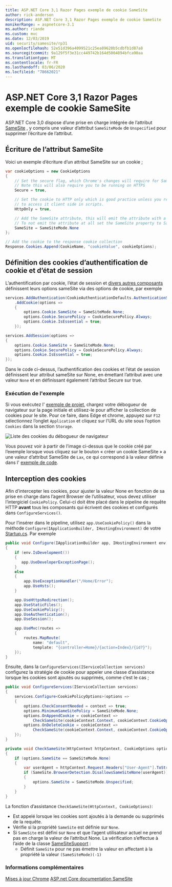 ```yaml
---
title: ASP.NET Core 3,1 Razor Pages exemple de cookie SameSite
author: rick-anderson
description: ASP.NET Core 3,1 Razor Pages exemple de cookie SameSite
monikerRange: = aspnetcore-3.1
ms.author: riande
ms.custom: mvc
ms.date: 12/03/2019
uid: security/samesite/rp31
ms.openlocfilehash: 52e51d396a4099521c25ea89620b5cdbfb1d87a8
ms.sourcegitcommit: 9a129f5f3e31cc449742b164d5004894bfca90aa
ms.translationtype: MT
ms.contentlocale: fr-FR
ms.lasthandoff: 03/06/2020
ms.locfileid: "78662021"
---
```

# <a name="aspnet-core-31-razor-pages-samesite-cookie-sample"></a>ASP.NET Core 3,1 Razor Pages exemple de cookie SameSite

ASP.NET Core 3,0 dispose d’une prise en charge intégrée de l’attribut [SameSite](https://www.owasp.org/index.php/SameSite) , y compris une valeur d’attribut `SameSiteMode` de `Unspecified` pour supprimer l’écriture de l’attribut.

## <a name="sampleCode"></a>Écriture de l’attribut SameSite

Voici un exemple d’écriture d’un attribut SameSite sur un cookie ;

```c#
var cookieOptions = new CookieOptions
{
    // Set the secure flag, which Chrome's changes will require for SameSite none.
    // Note this will also require you to be running on HTTPS
    Secure = true,

    // Set the cookie to HTTP only which is good practice unless you really do need
    // to access it client side in scripts.
    HttpOnly = true,

    // Add the SameSite attribute, this will emit the attribute with a value of none.
    // To not emit the attribute at all set the SameSite property to SameSiteMode.Unspecified.
    SameSite = SameSiteMode.None
};

// Add the cookie to the response cookie collection
Response.Cookies.Append(CookieName, "cookieValue", cookieOptions);
```

## <a name="setting-cookie-authentication-and-session-state-cookies"></a>Définition des cookies d’authentification de cookie et d’état de session

L’authentification par cookie, l’état de session et [divers autres composants](https://docs.microsoft.com/aspnet/core/security/samesite?view=aspnetcore-3.0) définissent leurs options sameSite via des options de cookie, par exemple

```c#
services.AddAuthentication(CookieAuthenticationDefaults.AuthenticationScheme)
    .AddCookie(options =>
    {
        options.Cookie.SameSite = SameSiteMode.None;
        options.Cookie.SecurePolicy = CookieSecurePolicy.Always;
        options.Cookie.IsEssential = true;
    });

services.AddSession(options =>
{
    options.Cookie.SameSite = SameSiteMode.None;
    options.Cookie.SecurePolicy = CookieSecurePolicy.Always;
    options.Cookie.IsEssential = true;
});
```

Dans le code ci-dessus, l’authentification des cookies et l’état de session définissent leur attribut sameSite sur None, en émettant l’attribut avec une valeur `None` et en définissant également l’attribut Secure sur true.

### <a name="run-the-sample"></a>Exécution de l'exemple

Si vous exécutez l' [exemple de projet](https://github.com/blowdart/AspNetSameSiteSamples/tree/master/AspNetCore31RazorPages), chargez votre débogueur de navigateur sur la page initiale et utilisez-le pour afficher la collection de cookies pour le site. Pour ce faire, dans Edge et chrome, appuyez sur `F12` sélectionnez l’onglet `Application` et cliquez sur l’URL du site sous l’option `Cookies` dans la section `Storage`.

![Liste des cookies du débogueur de navigateur](BrowserDebugger.png)

Vous pouvez voir à partir de l’image ci-dessus que le cookie créé par l’exemple lorsque vous cliquez sur le bouton « créer un cookie SameSite » a une valeur d’attribut SameSite de `Lax`, ce qui correspond à la valeur définie dans l' [exemple de code](#sampleCode).

## <a name="interception"></a>Interception des cookies

Afin d’intercepter les cookies, pour ajuster la valeur None en fonction de sa prise en charge dans l’agent Browser de l’utilisateur, vous devez utiliser l’intergiciel `CookiePolicy`. Celui-ci doit être placé dans le pipeline de requête HTTP **avant** tous les composants qui écrivent des cookies et configurés dans `ConfigureServices()`.

Pour l’insérer dans le pipeline, utilisez `app.UseCookiePolicy()` dans la méthode `Configure(IApplicationBuilder, IHostingEnvironment)` de votre [Startup.cs](https://github.com/blowdart/AspNetSameSiteSamples/blob/master/AspNetCore21MVC/Startup.cs). Par exemple

```c#
public void Configure(IApplicationBuilder app, IHostingEnvironment env)
{
    if (env.IsDevelopment())
    {
       app.UseDeveloperExceptionPage();
    }
    else
    {
        app.UseExceptionHandler("/Home/Error");
        app.UseHsts();
    }

    app.UseHttpsRedirection();
    app.UseStaticFiles();
    app.UseCookiePolicy();
    app.UseAuthentication();
    app.UseSession();

    app.UseMvc(routes =>
    {
        routes.MapRoute(
            name: "default",
            template: "{controller=Home}/{action=Index}/{id?}");
    });
}
```

Ensuite, dans la `ConfigureServices(IServiceCollection services)` configurez la stratégie de cookie pour appeler une classe d’assistance lorsque les cookies sont ajoutés ou supprimés, comme c’est le cas ;

```c#
public void ConfigureServices(IServiceCollection services)
{
    services.Configure<CookiePolicyOptions>(options =>
    {
        options.CheckConsentNeeded = context => true;
        options.MinimumSameSitePolicy = SameSiteMode.None;
        options.OnAppendCookie = cookieContext =>
            CheckSameSite(cookieContext.Context, cookieContext.CookieOptions);
        options.OnDeleteCookie = cookieContext =>
            CheckSameSite(cookieContext.Context, cookieContext.CookieOptions);
    });
}

private void CheckSameSite(HttpContext httpContext, CookieOptions options)
{
    if (options.SameSite == SameSiteMode.None)
    {
        var userAgent = httpContext.Request.Headers["User-Agent"].ToString();
        if (SameSite.BrowserDetection.DisallowsSameSiteNone(userAgent))
        {
            options.SameSite = SameSiteMode.Unspecified;
        }
    }
}
```

La fonction d’assistance `CheckSameSite(HttpContext, CookieOptions)`:

* Est appelé lorsque les cookies sont ajoutés à la demande ou supprimés de la requête.
* Vérifie si la propriété `SameSite` est définie sur `None`.
* Si `SameSite` est défini sur `None` et que l’agent utilisateur actuel ne prend pas en charge la valeur de l’attribut None. La vérification s’effectue à l’aide de la classe [SameSiteSupport](https://github.com/dotnet/AspNetCore.Docs/tree/master/aspnetcore/security/samesite/sample/snippets/SameSiteSupport.cs) :
  * Définit `SameSite` pour ne pas émettre la valeur en affectant à la propriété la valeur `(SameSiteMode)(-1)`

### <a name="more-information"></a>Informations complémentaires
 
[Mises à jour Chrome](https://www.chromium.org/updates/same-site)
[ASP.net Core documentation SameSite](xref:security/samesite)